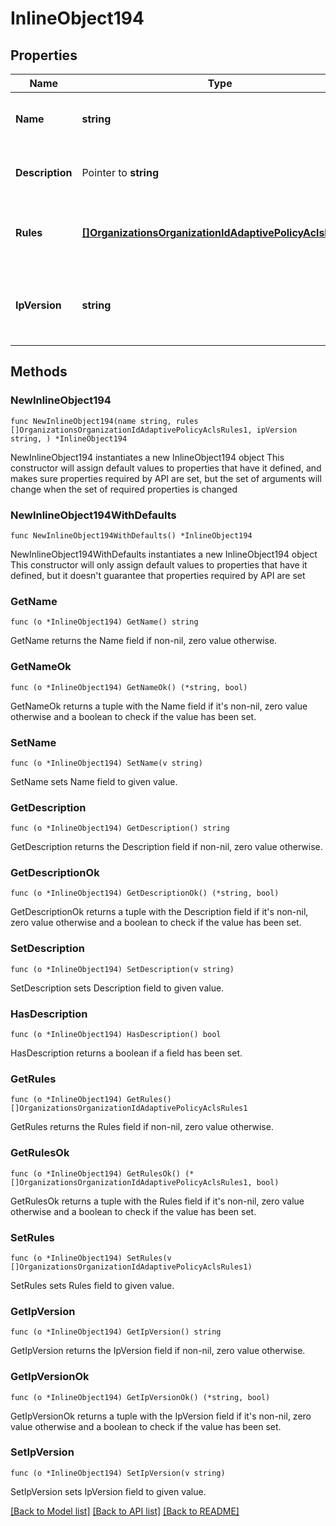 # InlineObject194

## Properties

Name | Type | Description | Notes
------------ | ------------- | ------------- | -------------
**Name** | **string** | Name of the adaptive policy ACL | 
**Description** | Pointer to **string** | Description of the adaptive policy ACL | [optional] [default to ""]
**Rules** | [**[]OrganizationsOrganizationIdAdaptivePolicyAclsRules1**](OrganizationsOrganizationIdAdaptivePolicyAclsRules1.md) | An ordered array of the adaptive policy ACL rules. | 
**IpVersion** | **string** | IP version of adpative policy ACL. One of: &#39;any&#39;, &#39;ipv4&#39; or &#39;ipv6&#39; | 

## Methods

### NewInlineObject194

`func NewInlineObject194(name string, rules []OrganizationsOrganizationIdAdaptivePolicyAclsRules1, ipVersion string, ) *InlineObject194`

NewInlineObject194 instantiates a new InlineObject194 object
This constructor will assign default values to properties that have it defined,
and makes sure properties required by API are set, but the set of arguments
will change when the set of required properties is changed

### NewInlineObject194WithDefaults

`func NewInlineObject194WithDefaults() *InlineObject194`

NewInlineObject194WithDefaults instantiates a new InlineObject194 object
This constructor will only assign default values to properties that have it defined,
but it doesn't guarantee that properties required by API are set

### GetName

`func (o *InlineObject194) GetName() string`

GetName returns the Name field if non-nil, zero value otherwise.

### GetNameOk

`func (o *InlineObject194) GetNameOk() (*string, bool)`

GetNameOk returns a tuple with the Name field if it's non-nil, zero value otherwise
and a boolean to check if the value has been set.

### SetName

`func (o *InlineObject194) SetName(v string)`

SetName sets Name field to given value.


### GetDescription

`func (o *InlineObject194) GetDescription() string`

GetDescription returns the Description field if non-nil, zero value otherwise.

### GetDescriptionOk

`func (o *InlineObject194) GetDescriptionOk() (*string, bool)`

GetDescriptionOk returns a tuple with the Description field if it's non-nil, zero value otherwise
and a boolean to check if the value has been set.

### SetDescription

`func (o *InlineObject194) SetDescription(v string)`

SetDescription sets Description field to given value.

### HasDescription

`func (o *InlineObject194) HasDescription() bool`

HasDescription returns a boolean if a field has been set.

### GetRules

`func (o *InlineObject194) GetRules() []OrganizationsOrganizationIdAdaptivePolicyAclsRules1`

GetRules returns the Rules field if non-nil, zero value otherwise.

### GetRulesOk

`func (o *InlineObject194) GetRulesOk() (*[]OrganizationsOrganizationIdAdaptivePolicyAclsRules1, bool)`

GetRulesOk returns a tuple with the Rules field if it's non-nil, zero value otherwise
and a boolean to check if the value has been set.

### SetRules

`func (o *InlineObject194) SetRules(v []OrganizationsOrganizationIdAdaptivePolicyAclsRules1)`

SetRules sets Rules field to given value.


### GetIpVersion

`func (o *InlineObject194) GetIpVersion() string`

GetIpVersion returns the IpVersion field if non-nil, zero value otherwise.

### GetIpVersionOk

`func (o *InlineObject194) GetIpVersionOk() (*string, bool)`

GetIpVersionOk returns a tuple with the IpVersion field if it's non-nil, zero value otherwise
and a boolean to check if the value has been set.

### SetIpVersion

`func (o *InlineObject194) SetIpVersion(v string)`

SetIpVersion sets IpVersion field to given value.



[[Back to Model list]](../README.md#documentation-for-models) [[Back to API list]](../README.md#documentation-for-api-endpoints) [[Back to README]](../README.md)


